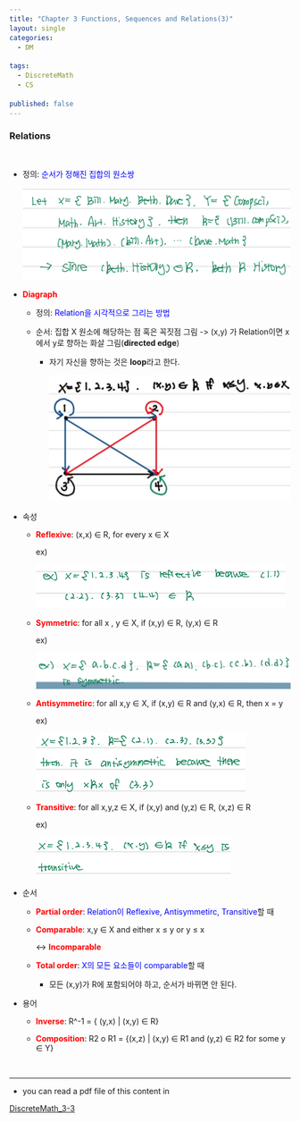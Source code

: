 ```yaml
---
title: "Chapter 3 Functions, Sequences and Relations(3)"
layout: single
categories:
  - DM

tags:
  - DiscreteMath
  - CS

published: false
---
```


### Relations

<br>

- 정의: <span style = "color:blue">순서가 정해진 집합의 원소쌍</span>

  ![image-20221122154356422](../assets/images/2022-11-14-DM3-1,2/image-20221122154356422.png)


- <span style = "color:red">**Diagraph**</span>

  - 정의: <span style = "color:blue">Relation을 시각적으로 그리는 방법</span>

  - 순서: 집합 X 원소에 해당하는 점 혹은 꼭짓점 그림 -> (x,y) 가 Relation이면 x에서 y로 향하는 화살 그림(**directed edge**)

    - 자기 자신을 향하는 것은 **loop**라고 한다.

      ![image-20221122154740020](./assets/images/2022-11-14-DM3-1,2/image-20221122154740020.png)

- 속성

  - <span style = "color:red">**Reflexive**</span>: (x,x) ∈ R, for every x ∈ X

    ex)

    ![image-20221122155042522](/assets/images/2022-11-14-DM3-1,2/image-20221122155042522.png)

  - <span style = "color:red">**Symmetric**</span>: for all x , y ∈ X, if (x,y) ∈ R, (y,x) ∈ R

    ex)

    ![image-20221122155228676](/assets/images/2022-11-14-DM3-1,2/image-20221122155228676.png)

  - <span style = "color:red">**Antisymmetirc**</span>: for all x,y ∈ X, if (x,y) ∈ R and (y,x) ∈ R, then x = y

    ex) 

    ![image-20221122155312256](/assets/images/2022-11-14-DM3-1,2/image-20221122155312256.png)

  - <span style = "color:red">**Transitive**</span>: for all x,y,z ∈ X, if (x,y) and (y,z) ∈ R, (x,z) ∈ R

    ex)

    ![image-20221122155350591](../assets/images/2022-11-14-DM3-1,2/image-20221122155350591.png)

- 순서

  - <span style = "color:red">**Partial order**</span>: <span style = "color:blue">Relation이 Reflexive, Antisymmetirc, Transitive</span>할 때

  - <span style = "color:red">**Comparable**</span>: x,y ∈ X and either x ≤ y or y ≤ x

    <-> <span style = "color:red">**Incomparable**</span>

  - <span style = "color:red">**Total order**</span>: <span style = "color:blue">X의 모든 요소들이 comparable</span>할 때
    - 모든 (x,y)가 R에 포함되어야 하고, 순서가 바뀌면 안 된다.

- 용어

  - <span style = "color:red">**Inverse**</span>: R^-1 = { (y,x) | (x,y) ∈ R}
  
  - <span style = "color:red">**Composition**</span>: R2 o R1 = {(x,z) | (x,y) ∈ R1 and (y,z) ∈ R2 for some y ∈ Y}
  

<br>

---

- you can read a pdf file of this content in 

[DiscreteMath_3-3](https://github.com/maloveforme/maloveforme.github.io/tree/master/summary/DM)
